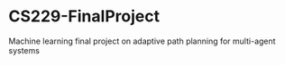 # CS229-FinalProject
Machine learning final project on adaptive path planning for multi-agent systems
